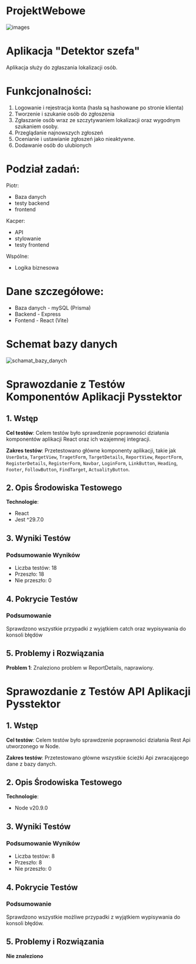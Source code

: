 # ProjektWebowe
![images](https://github.com/GitMasterProgrammer/ProjektWebowe/assets/118828179/9fe273df-f5f7-448e-9961-cbe878c8e6e9)
⠀⠀⠀⠀⠀⠀⠀⠀⠀⠀
<h1>Aplikacja "Detektor szefa"</h1>
Aplikacja służy do zgłaszania lokalizacji osób.

# Funkcjonalności:
1. Logowanie i rejestracja konta (hasła są hashowane po stronie klienta)
2. Tworzenie i szukanie osób do zgłoszenia
3. Zgłaszanie osób wraz ze szczytywaniem lokalizacji oraz wygodnym szukaniem osoby.
4. Przeglądanie najnowszych zgłoszeń
5. Ocenianie i ustawianie zgłoszeń jako nieaktywne.
6. Dodawanie osób do ulubionych

# Podział zadań:
Piotr:
- Baza danych
- testy backend
- frontend

Kacper:
- API
- stylowanie
- testy frontend

Wspólne:
- Logika biznesowa

# Dane szczegółowe:
- Baza danych - mySQL (Prisma)
- Backend - Express
- Fontend - React (Vite)


# Schemat bazy danych
![schamat_bazy_danych](https://github.com/GitMasterProgrammer/ProjektWebowe/assets/126171998/3c2f9319-5f55-4882-9d4f-e2f946405258)

# Sprawozdanie z Testów Komponentów Aplikacji Pysstektor

## 1. Wstęp
**Cel testów**: Celem testów było sprawdzenie poprawności działania komponentów aplikacji React oraz ich wzajemnej integracji.

**Zakres testów**: Przetestowano główne komponenty aplikacji, takie jak `UserData`, `TargetView`, `TragetForm`, `TargetDetails`, `ReportView`, `ReportForm`, `RegisterDetails`, `RegisterForm`, `Navbar`, `LoginForm`, `LinkButton`, `Heading`, `Footer`, `FollowButton`, `FindTarget`, `ActualityButton`.

## 2. Opis Środowiska Testowego
**Technologie**: 
- React
- Jest ^29.7.0

## 3. Wyniki Testów
### Podsumowanie Wyników
- Liczba testów: 18
- Przeszło: 18
- Nie przeszło: 0

## 4. Pokrycie Testów
### Podsumowanie
Sprawdzono wszystkie przypadki z wyjątkiem catch oraz wypisywania do konsoli błędów


## 5. Problemy i Rozwiązania
**Problem 1**: Znaleziono problem w ReportDetails, naprawiony.

# Sprawozdanie z Testów API Aplikacji Pysstektor

## 1. Wstęp
**Cel testów**: Celem testów było sprawdzenie poprawności działania Rest Api utworzonego w Node.

**Zakres testów**: Przetestowano główne wszystkie ścieżki Api zwracającego dane z bazy danych.

## 2. Opis Środowiska Testowego
**Technologie**: 
- Node v20.9.0

## 3. Wyniki Testów
### Podsumowanie Wyników
- Liczba testów: 8
- Przeszło: 8
- Nie przeszło: 0

## 4. Pokrycie Testów
### Podsumowanie
Sprawdzono wszystkie możliwe przypadki z wyjątkiem wypisywania do konsoli błędów.


## 5. Problemy i Rozwiązania
**Nie znaleziono**

